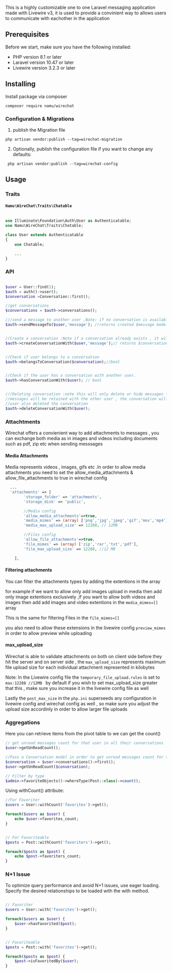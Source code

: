 

This is a highly customizable one to one Laravel messaging application made with Livewire v3, it is used to provide a convinient way to allows users to communicate with eachother in the application 

## Prerequisites

Before we start, make sure you have the following installed:

* PHP version 8.1 or later
* Laravel version 10.47 or later
* Livewire version 3.2.3 or later


## Installing

Install package via composer 

```shell
composer require namu/wirechat
```

### Configuration & Migrations

1. publish the Migration file 
```
php artisan vendor:publish --tag=wirechat-migration
```
2. Optionally, publish the configuration file if you want to change any defaults:
```
 php artisan vendor:publish --tag=wirechat-config
```



## Usage

### Traits

#### `Namu\WireChat\Traits\Chatable`

```php

use Illuminate\Foundation\Auth\User as Authenticatable;
use Namu\WireChat\Traits\Chatable;

class User extends Authenticatable
{
    use Chatable;

    ...
}


```

 

### API


```php

$user = User::find(1);
$auth = auth()->user();
$conversation =Conversation::first();

//get conversations 
$conversations = $auth->conversations();

///send a message to another user ,Note: if no conversation is available yet between the two users , one will be created 
$auth->sendMessageTo($user,'message'); //returns created $message model


//Create a conversation :Note if a conversation already exists , it will return the existing conversation
$auth->createConversationWith($user,'message');// returns $conversation model 


//Check if user belongs to a conversation
$auth->belongsToConversation($conversation);//bool


//Check if the user has a conversation with another user.
$auth->hasConversationWith($user); // bool


///Deleting conversation :note this will only delete or hide messages from the user who deleted the conversation 
//messages will be retained with the other user , the conversation will only permanenlty be deleted if the other 
//user also deleted the conversation 
$auth->deleteConversationWith($user);


```


### Attachtments



Wirechat offers a convienient way to add attachments to messages , you can exchange both media as in images and videos including documents such as pdf, zip etc when sending messsages

#### Media Attachments

Media represents videos , images, gifs etc .In order to allow media attachments you need to set the allow_media_attachments & allow_file_attachments to true in wirechat config

```php
  ...
  'attachments' => [
        'storage_folder' => 'attachments',
        'storage_disk' => 'public',

        //Media config
        'allow_media_attachments'=>true,
        'media_mimes' => (array) ['png','jpg','jpeg','gif','mov','mp4'],
        'media_max_upload_size' => 12288, // 12MB

        //Files config
        'allow_file_attachments'=>true,
        'file_mimes' => (array) ['zip','rar','txt','pdf'],
        'file_max_upload_size' => 12288, //12 MB

    ],
```

#### Filtering attachments 
 
You can filter the attachments types by adding the extentions in the array 

for example if we want to allow only add images upload in media then add only image extentions exclusively ,if you want to allow both videos and images then add add images and video extentions in the `media_mimes=[]` array

This is the same for filtering Files in the `file_mimes=[]`

you also need to allow these extensions   in the livewire config `preview_mimes` in order to allow preview while uploading 


#### max_upload_size

Wirechat is able to validate attachments on both on client side before they hit the server  and on server side ,  the `max_upload_size` represents maximum file upload size for each individual attachment represented in kilobytes 

Note: In the Livewire config file the `temporary_file_upload.rules` is set to `max:12288 //12MB ` by default if you wish to  set max_upload_size greater that this , make sure you increase it in the livewire config file as well

Lastly the `post_max_size` in the `php.ini` superseeds any configuration in livewire config and wirechat config as well , so make sure you adjust the upload size accordinly in order to allow larger file uploads 


### Aggregations
Here you can retrieve items from the pivot table to we can get the count()

```php
// get unread messages count for that user in all their conversations
$user->getUnReadCount(); 

//Pass a Conversation model in order to get unread messages count for that user in the conversation
$conversation = $user->conversations()->first();
$user->getUnReadCount($conversation); 

// Filter by type
$admin->favoriteObjects()->whereType(Post::class)->count();


```

Using withCount() attribute:

```php
//For Favoriter
$users = User::withCount('favorites')->get();

foreach($users as $user) {
    echo $user->favorites_count;
}


// For Favoriteable
$posts = Post::withCount('favoriters')->get();

foreach($posts as $post) {
    echo $post->favoriters_count;
}
```


### N+1 Issue


To optimize query performance and avoid N+1 issues, use eager loading. Specify the desired relationships to be loaded with the with method.


```php

// Favoriter
$users = User::with('favorites')->get();

foreach($users as $user) {
    $user->hasFavorited($post);
}


// Favoriteable
$posts = Post::with('favorites')->get();

foreach($posts as $post) {
    $post->isFavoritedBy($user);
}

```
